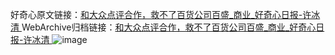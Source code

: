 好奇心原文链接：[和大众点评合作，救不了百货公司百盛_商业_好奇心日报-许冰清 ](https://www.qdaily.com/articles/11575.html)
WebArchive归档链接：[和大众点评合作，救不了百货公司百盛_商业_好奇心日报-许冰清 ](http://web.archive.org/web/20190623170734/https://www.qdaily.com/articles/11575.html)
![image](http://ww3.sinaimg.cn/large/007d5XDply1g3waalqiwqj30u02pr4qp)